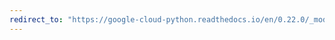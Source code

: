 ```yaml
---
redirect_to: "https://google-cloud-python.readthedocs.io/en/0.22.0/_modules/google/cloud/language/entity.html"
---
```

